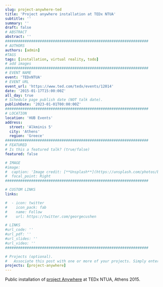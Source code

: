 ```yaml
---
slug: project-anywhere-ted
title: 'Project anywhere installation at TEDx NTUA'
subtitle: ''
summary: ''
draft: false
# ABSTRACT 
abstract: ''
##################################################################
# AUTHORS 
authors: [admin]
#TAGS
tags: [installation, virtual reality, todo]
# add images
##################################################################
# EVENT NAME 
event: 'TEDxNTUA'
# EVENT URL 
event_url: 'https://www.ted.com/tedx/events/12014'
date: '2015-01-17T15:00:00Z'
all_day: true
# Schedule page publish date (NOT talk date).
publishDate: '2023-01-01T00:00:00Z'
##################################################################
# LOCATION 
location: 'HUB Events'
address:
  street: 'Alkminis 5'
  city: 'Athens'
  region: 'Greece'
##################################################################
# FEATURED
# Is this a featured talk? (true/false)
featured: false

# IMAGE 
#image:
#  caption: 'Image credit: [**Unsplash**](https://unsplash.com/photos/bzdhc5b3Bxs)'
#  focal_point: Right
##################################################################

# CUSTOM LINKS 
links:

#  - icon: twitter
#    icon_pack: fab
#    name: Follow
#    url: https://twitter.com/georgecushen

# LINKS 
#url_code: ''
#url_pdf: ''
#url_slides: ''
#url_video: ''
##################################################################

# Projects (optional).
#   Associate this post with one or more of your projects. Simply enter your project's folder or file name without extension. Otherwise, set `projects = []`.
projects: [project-anywhere]
---
```


Public installation of [project Anywhere](../../project/project-anywhere) at TEDx NTUA, Athens 2015.  
